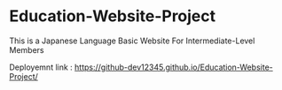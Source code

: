 # Education-Website-Project
This is a Japanese Language Basic Website For Intermediate-Level Members

Deployemnt link : https://github-dev12345.github.io/Education-Website-Project/

